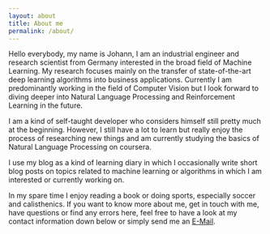 ```yaml
---
layout: about
title: About me
permalink: /about/
---
```


Hello everybody, my name is Johann, I am an industrial engineer and research scientist from Germany interested in the broad field of Machine Learning. My research focuses mainly on the transfer of state-of-the-art deep learning algorithms into business applications. Currently I am predominantly working in the field of Computer Vision but I look forward to diving deeper into Natural Language Processing and Reinforcement Learning in the future.

I am a kind of self-taught developer who considers himself still pretty much at the beginning. However, I still have a lot to learn but really enjoy the process of researching new things and am currently studying the basics of Natural Language Processing on coursera. 

I use my blog as a kind of learning diary in which I occasionally write short blog posts on topics related to machine learning or algorithms in which I am interested or currently working on.

In my spare time I enjoy reading a book or doing sports, especially soccer and calisthenics. If you want to know more about me, get in touch with me, have questions or find any errors here, feel free to have a look at my contact information down below or simply send me an [E-Mail](<johann.gerberding@gmail.com>).

